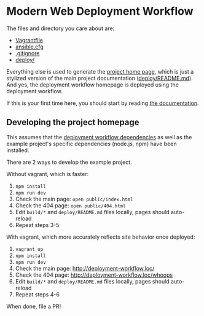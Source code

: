 # Modern Web Deployment Workflow

The files and directory you care about are:

* [Vagrantfile](Vagrantfile)
* [ansible.cfg](ansible.cfg)
* [.gitignore](.gitignore)
* [deploy/](deploy/)

Everything else is used to generate the [project home page][home], which is just
a stylized version of the main project documentation
([deploy/README.md](deploy/README.md)). And yes, the deployment workflow
homepage is deployed using the deployment workflow.

[home]: https://deployment-workflow.bocoup.com/

If this is your first time here, you should start by reading [the
documentation][home].

## Developing the project homepage

This assumes that the [deployment workflow
dependencies](https://deployment-workflow.bocoup.com/#dependencies) as well as
the example project's specific dependencies (node.js, npm) have been installed.

There are 2 ways to develop the example project.

Without vagrant, which is faster:

1. `npm install`
1. `npm run dev`
1. Check the main page: `open public/index.html`
1. Check the 404 page: `open public/404.html`
1. Edit `build/*` and `deploy/README.md` files locally, pages should auto-reload
1. Repeat steps 3-5

With vagrant, which more accurately reflects site behavior once deployed:

1. `vagrant up`
1. `npm install`
1. `npm run dev`
1. Check the main page: <http://deployment-workflow.loc/>
1. Check the 404 page: <http://deployment-workflow.loc/whoops>
1. Edit `build/*` and `deploy/README.md` files locally, pages should auto-reload
1. Repeat steps 4-6

When done, file a PR!
